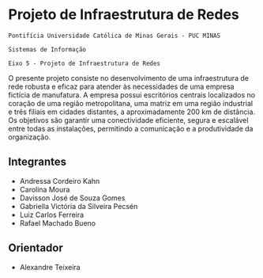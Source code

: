 # Projeto de Infraestrutura de Redes

`Pontifícia Universidade Católica de Minas Gerais - PUC MINAS`

`Sistemas de Informação`

`Eixo 5 - Projeto de Infraestrutura de Redes`

O presente projeto consiste no desenvolvimento de uma infraestrutura de rede robusta e eficaz para atender às necessidades de uma empresa fictícia de manufatura. A empresa possui escritórios centrais localizados no coração de uma região metropolitana, uma matriz em uma região industrial e três filiais em cidades distantes, a aproximadamente 200 km de distância. Os objetivos são garantir uma conectividade eficiente, segura e escalável entre todas as instalações, permitindo a comunicação e a produtividade da organização.

## Integrantes

* Andressa Cordeiro Kahn 
* Carolina Moura
* Davisson José de Souza Gomes
* Gabriella Victória da Silveira Pecsén
* Luiz Carlos Ferreira
* Rafael Machado Bueno

## Orientador

* Alexandre Teixeira


